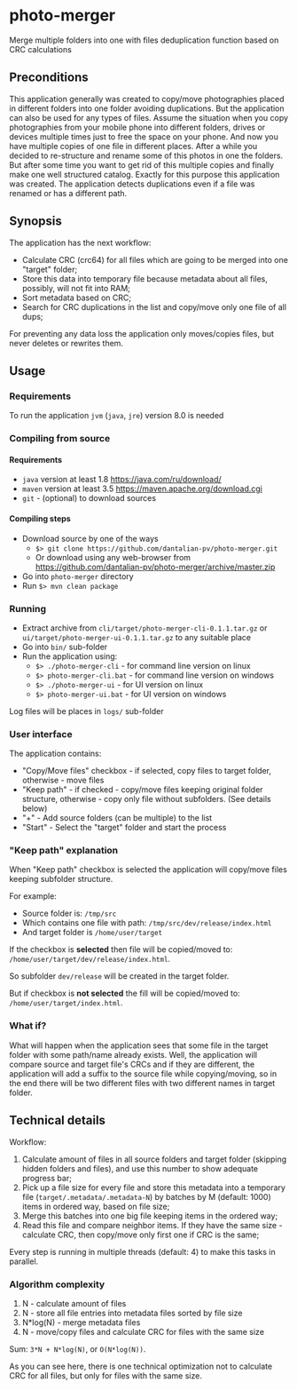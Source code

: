 # photo-merger
Merge multiple folders into one with files deduplication function based on CRC calculations

## Preconditions

This application generally was created to copy/move photographies placed in different folders into one folder avoiding duplications. But the application can also be used for any types of files.
Assume the situation when you copy photographies from your mobile phone into different folders, drives or devices multiple times just to free the space on your phone. And now you have multiple copies of one file in different places. After a while you decided to re-structure and rename some of this photos in one the folders.
But after some time you want to get rid of this multiple copies and finally make one well structured catalog.
Exactly for this purpose this application was created. The application detects duplications even if a file was renamed or has a different path.

## Synopsis

The application has the next workflow:

* Calculate CRC (crc64) for all files which are going to be merged into one "target" folder;
* Store this data into temporary file because metadata about all files, possibly, will not fit into RAM;
* Sort metadata based on CRC;
* Search for CRC duplications in the list and copy/move only one file of all dups;

For preventing any data loss the application only moves/copies files, but never deletes or rewrites them.

## Usage

### Requirements

To run the application `jvm` (`java`, `jre`) version 8.0 is needed

### Compiling from source

#### Requirements

* `java` version at least 1.8 https://java.com/ru/download/
* `maven` version at least 3.5 https://maven.apache.org/download.cgi
* `git` - (optional) to download sources

#### Compiling steps

* Download source by one of the ways
  * `$> git clone https://github.com/dantalian-pv/photo-merger.git`
  * Or download using any web-browser from https://github.com/dantalian-pv/photo-merger/archive/master.zip
* Go into `photo-merger` directory
* Run `$> mvn clean package`



### Running

* Extract archive from `cli/target/photo-merger-cli-0.1.1.tar.gz` or `ui/target/photo-merger-ui-0.1.1.tar.gz` to any suitable place
* Go into `bin/` sub-folder 
* Run the application using:
  * `$> ./photo-merger-cli` - for command line version on linux
  * `$> photo-merger-cli.bat` - for command line version on windows
  * `$> ./photo-merger-ui` - for UI version on linux
  * `$> photo-merger-ui.bat` - for UI version on windows

Log files will be places in `logs/` sub-folder

### User interface

The application contains:

* "Copy/Move files" checkbox - if selected, copy files to target folder, otherwise - move files
* "Keep path" - if checked - copy/move files keeping original folder structure, otherwise - copy only file without subfolders. (See details below)
* "+" - Add source folders (can be multiple) to the list
* "Start" - Select the "target" folder and start the process

### "Keep path" explanation

When "Keep path" checkbox is selected the application will copy/move files keeping subfolder structure.

For example:

* Source folder is: `/tmp/src`
* Which contains one file with path: `/tmp/src/dev/release/index.html`
* And target folder is `/home/user/target`

If the checkbox is **selected** then file will be copied/moved to: `/home/user/target/dev/release/index.html`.
 
So subfolder `dev/release` will be created in the target folder.

But if checkbox is **not selected** the fill will be copied/moved to: `/home/user/target/index.html`.

### What if?

What will happen when the application sees that some file in the target folder with some path/name already exists. Well, the application will compare source and target file's CRCs and if they are different, the application will add a suffix to the source file while copying/moving, so in the end there will be two different files with two different names in target folder.

## Technical details

Workflow:

1. Calculate amount of files in all source folders and target folder (skipping hidden folders and files), and use this number to show adequate progress bar;
2. Pick up a file size for every file and store this metadata into a temporary file (`target/.metadata/.metadata-N`) by batches by M (default: 1000) items in ordered way, based on file size;
3. Merge this batches into one big file keeping items in the ordered way;
4. Read this file and compare neighbor items. If they have the same size - calculate CRC, then copy/move only first one if CRC is the same;

Every step is running in multiple threads (default: 4) to make this tasks in parallel.

### Algorithm complexity

1. N - calculate amount of files
2. N - store all file entries into metadata files sorted by file size
3. N*log(N) - merge metadata files
4. N - move/copy files and calculate CRC for files with the same size

Sum: `3*N + N*log(N)`, or `O(N*log(N))`.

As you can see here, there is one technical optimization not to calculate CRC for all files, but only for files with the same size.